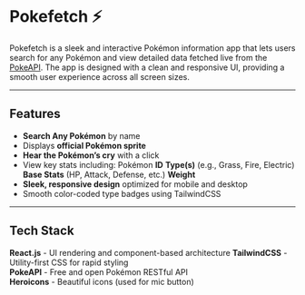 # Pokefetch ⚡

Pokefetch is a sleek and interactive Pokémon information app that lets users search for any Pokémon and view detailed data fetched live from the [PokeAPI](https://pokeapi.co/). The app is designed with a clean and responsive UI, providing a smooth user experience across all screen sizes.

---

##  Features

-  **Search Any Pokémon** by name
-  Displays **official Pokémon sprite**
-  **Hear the Pokémon’s cry** with a click
-  View key stats including:
   Pokémon **ID**
  **Type(s)** (e.g., Grass, Fire, Electric)
  **Base Stats** (HP, Attack, Defense, etc.)
  **Weight**
-  **Sleek, responsive design** optimized for mobile and desktop
-  Smooth color-coded type badges using TailwindCSS

---

##  Tech Stack


**React.js** - UI rendering and component-based architecture
**TailwindCSS** - Utility-first CSS for rapid styling        
**PokeAPI** - Free and open Pokémon RESTful API        
**Heroicons** - Beautiful icons (used for mic button)    



